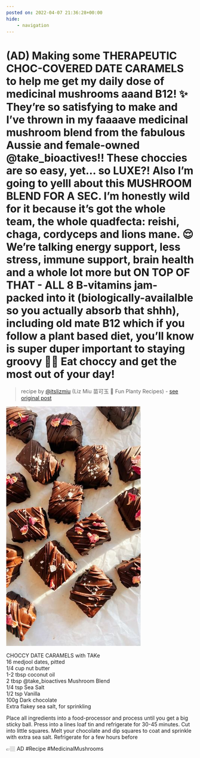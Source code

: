 ```yaml
---
posted on: 2022-04-07 21:36:28+00:00
hide:
    - navigation
---
```


# (AD) Making some THERAPEUTIC CHOC-COVERED DATE CARAMELS to help me get my daily dose of medicinal mushrooms aaand B12! ✨ They’re so satisfying to make and I’ve thrown in my faaaave medicinal mushroom blend from the fabulous Aussie and female-owned @take_bioactives!! These choccies are so easy, yet… so LUXE?! Also I’m going to yelll about this MUSHROOM BLEND FOR A SEC. I’m honestly wild for it because it’s got the whole team, the whole quadfecta: reishi, chaga, cordyceps and lions mane. 😌 We’re talking energy support, less stress, immune support, brain health and a whole lot more but ON TOP OF THAT - ALL 8 B-vitamins jam-packed into it (biologically-availalble so you actually absorb that shhh), including old mate B12 which if you follow a plant based diet, you’ll know is super duper important to staying groovy 🕺🏻 Eat choccy and get the most out of your day! 

> recipe by [@itslizmiu](https://www.instagram.com/itslizmiu/) 
(Liz Miu 苗可玉 🍜 Fun Planty Recipes) - [see original post](https://instagram.com/p/CcEKpIgBuGy)

![](../img/itslizmiu_07-04-2022_2104.png)

  
CHOCCY DATE CARAMELS with TAKe  
16 medjool dates, pitted  
1/4 cup nut butter   
1-2 tbsp coconut oil  
2 tbsp @take_bioactives Mushroom Blend  
1/4 tsp Sea Salt  
1/2 tsp Vanilla  
100g Dark chocolate  
Extra flakey sea salt, for sprinkling   
  
Place all ingredients into a food-processor and process until you get a big sticky ball. Press into a lines loaf tin and refrigerate for 30-45 minutes. Cut into little squares. Melt your chocolate and dip squares to coat and sprinkle with extra sea salt. Refrigerate for a few hours before  
  
👉🏼 AD \#Recipe \#MedicinalMushrooms   